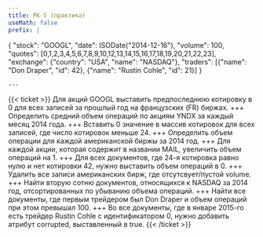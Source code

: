 ```yaml
---
title: РК-5 (практика)
useMath: false
prefix: |
  ```
  {
      "stock": "GOOGL",
      "date": ISODate("2014-12-16"),
      "volume": 100,
      "quotes": [0,1,2,3,4,5,6,7,8,9,10,12,13,14,15,16,17,18,19,20,21,22,23],
      "exchange": {"country": "USA", "name": "NASDAQ"},
      "traders": [{"name": "Don Draper", "id": 42}, {"name": "Rustin Cohle", "id": 21}]
  }
  ```
---
```

{{< ticket >}}
Для акций GOOGL выставить предпоследнюю котировку в 0 для всех записей за прошлый год на французских (FR) биржах.
+++
Определить средний объем операций по акциям YNDX за каждый месяц 2014 года.
+++
Вставить 0 значение в массив котировок для всех записей, где число котировок меньше 24.
+++
Определить объем операции для каждой американской биржы за 2014 год.
+++
Для каждой акции, которая содержит в названии MAIL, увеличить объем операций на 1.
+++
Для всех документов, где 24-я котировка равно нулю и нет котировки 42, нужно выставить объем операций в 0.
+++
Удалить все записи американских бирж, где отсутсвует/пустой volume.
+++
Найти вторую сотню документов, относящихся к NASDAQ за 2014 год, отсортированных по убыванию объема операций.
+++
Найти все документы, где первым трейдером был Don Draper и объем операций при этом превышал 100.
+++
Во все документы, где в январе 2015-го есть трейдер Rustin Cohle с идентификатором 0, нужно добавить атрибут corrupted, выставленный в true.
{{< /ticket >}}

